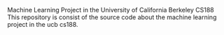 Machine Learning Project in the University of California Berkeley CS188
This repository is consist of the source code about the machine learning project in the ucb cs188.
